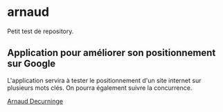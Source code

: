 # arnaud

Petit test de repository. 
<H2>Application pour améliorer son positionnement sur Google</h2>

L'application servira à tester le positionnement d'un site internet sur plusieurs mots clés. On pourra également suivre la concurrence.

<a href="https://www.arnauddecurninge.fr" rel="follow">Arnaud Decurninge</a>
